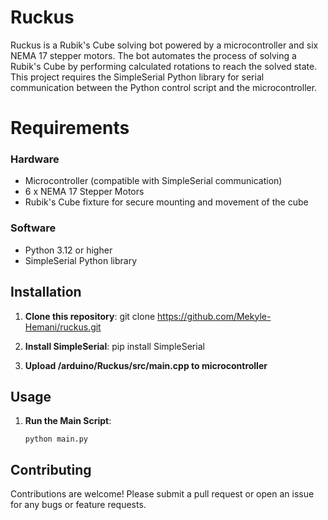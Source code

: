 # Ruckus

Ruckus is a Rubik's Cube solving bot powered by a microcontroller and six NEMA 17 stepper motors. The bot automates the process of solving a Rubik's Cube by performing calculated rotations to reach the solved state. This project requires the SimpleSerial Python library for serial communication between the Python control script and the microcontroller.


# Requirements

### Hardware
-   Microcontroller (compatible with SimpleSerial communication)
-   6 x NEMA 17 Stepper Motors
-   Rubik's Cube fixture for secure mounting and movement of the cube

### Software
-   Python 3.12 or higher
-   SimpleSerial Python library

## Installation

1.  **Clone this repository**:
git clone https://github.com/Mekyle-Hemani/ruckus.git 

2.  **Install SimpleSerial**:
pip install SimpleSerial

3.  **Upload /arduino/Ruckus/src/main.cpp to microcontroller**


## Usage

1.  **Run the Main Script**:

    `python main.py`


## Contributing

Contributions are welcome! Please submit a pull request or open an issue for any bugs or feature requests.
